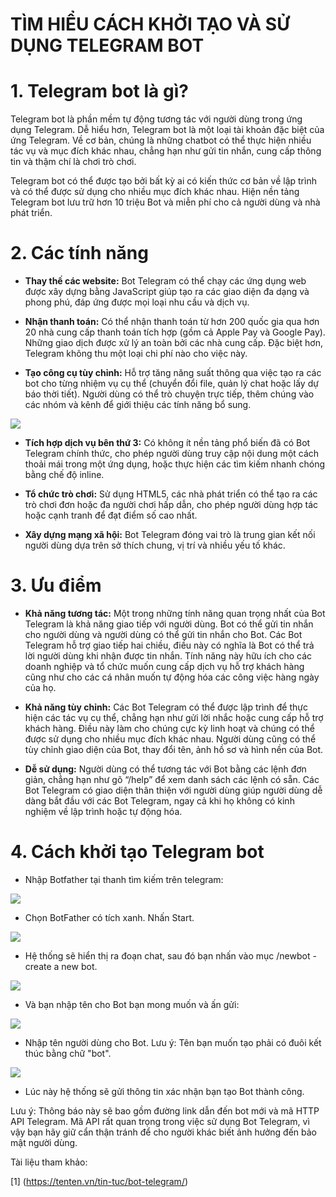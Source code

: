 # TÌM HIỂU CÁCH KHỞI TẠO VÀ SỬ DỤNG TELEGRAM BOT
# 1. Telegram bot là gì?
Telegram bot là phần mềm tự động tương tác với người dùng trong ứng dụng Telegram. Dễ hiểu hơn, Telegram bot là một loại tài khoản đặc biệt của ứng Telegram. Về cơ bản, chúng là những chatbot có thể thực hiện nhiều tác vụ  và mục đích khác nhau, chẳng hạn như gửi tin nhắn, cung cấp thông tin và thậm chí là chơi trò chơi.

Telegram bot có thể được tạo bởi bất kỳ ai có kiến thức cơ bản về lập trình và có thể được sử dụng cho nhiều mục đích khác nhau. Hiện nền tảng Telegram bot lưu trữ hơn 10 triệu Bot và miễn phí cho cả người dùng và nhà phát triển.
# 2. Các tính năng
- **Thay thế các website:** Bot Telegram có thể chạy các ứng dụng web được xây dựng bằng JavaScript giúp tạo ra các giao diện đa dạng và phong phú, đáp ứng được mọi loại nhu cầu và dịch vụ.

- **Nhận thanh toán:** Có thể nhận thanh toán từ hơn 200 quốc gia qua hơn 20 nhà cung cấp thanh toán tích hợp (gồm cả Apple Pay và Google Pay). Những giao dịch được xử lý an toàn bởi các nhà cung cấp. Đặc biệt hơn, Telegram không thu một loại chi phí nào cho việc này.

- **Tạo công cụ tùy chỉnh:** Hỗ trợ tăng năng suất thông qua việc tạo ra các bot cho từng nhiệm vụ cụ thể (chuyển đổi file, quản lý chat hoặc lấy dự báo thời tiết). Người dùng có thể trò chuyện trực tiếp, thêm chúng vào các nhóm và kênh để giới thiệu các tính năng bổ sung.

![](../imgs/1.png)

- **Tích hợp dịch vụ bên thứ 3:** Có không ít nền tảng phổ biến đã có Bot Telegram chính thức, cho phép người dùng truy cập nội dung một cách thoải mái trong một ứng dụng, hoặc thực hiện các tìm kiếm nhanh chóng bằng chế độ inline.

- **Tổ chức trò chơi:** Sử dụng HTML5, các nhà phát triển có thể tạo ra các trò chơi đơn hoặc đa người chơi hấp dẫn, cho phép người dùng hợp tác hoặc cạnh tranh để đạt điểm số cao nhất.

- **Xây dựng mạng xã hội:** Bot Telegram đóng vai trò là trung gian kết nối người dùng dựa trên sở thích chung, vị trí và nhiều yếu tố khác.
# 3. Ưu điểm
- **Khả năng tương tác:** Một trong những tính năng quan trọng nhất của Bot Telegram là khả năng giao tiếp với người dùng. Bot có thể gửi tin nhắn cho người dùng và người dùng có thể gửi tin nhắn cho Bot. Các Bot Telegram hỗ trợ giao tiếp hai chiều, điều này có nghĩa là Bot có thể trả lời người dùng khi nhận được tin nhắn. Tính năng này hữu ích cho các doanh nghiệp và tổ chức muốn cung cấp dịch vụ hỗ trợ khách hàng cũng như cho các cá nhân muốn tự động hóa các công việc hàng ngày của họ.

- **Khả năng tùy chỉnh:** Các Bot Telegram có thể được lập trình để thực hiện các tác vụ cụ thể, chẳng hạn như gửi lời nhắc hoặc cung cấp hỗ trợ khách hàng. Điều này làm cho chúng cực kỳ linh hoạt và chúng có thể được sử dụng cho nhiều mục đích khác nhau. Người dùng cũng có thể tùy chỉnh giao diện của Bot, thay đổi tên, ảnh hồ sơ và hình nền của Bot.

- **Dễ sử dụng:** Người dùng có thể tương tác với Bot bằng các lệnh đơn giản, chẳng hạn như gõ “/help” để xem danh sách các lệnh có sẵn. Các Bot Telegram có giao diện thân thiện với người dùng giúp người dùng dễ dàng bắt đầu với các Bot Telegram, ngay cả khi họ không có kinh nghiệm về lập trình hoặc tự động hóa.
# 4. Cách khởi tạo Telegram bot
- Nhập Botfather tại thanh tìm kiếm trên telegram:

![](../imgs/2.png)

- Chọn BotFather có tích xanh. Nhấn Start.

![](../imgs/3.png)

- Hệ thống sẽ hiển thị ra đoạn chat, sau đó bạn nhấn vào mục /newbot - create a new bot.

![](../imgs/4.png)

- Và bạn nhập tên cho Bot bạn mong muốn và ấn gửi:

![](../imgs/5.png)

- Nhập tên người dùng cho Bot. Lưu ý: Tên bạn muốn tạo phải có đuôi kết thúc bằng chữ "bot".

![](../imgs/6.png)

- Lúc này hệ thống sẽ gửi thông tin xác nhận bạn tạo Bot thành công.

Lưu ý: Thông báo này sẽ bao gồm đường link dẫn đến bot mới và mã HTTP API Telegram. Mã API rất quan trọng trong việc sử dụng Bot Telegram, vì vậy bạn hãy giữ cẩn thận tránh để cho người khác biết ảnh hưởng đến bảo mật người dùng.

Tài liệu tham khảo:

[1] (https://tenten.vn/tin-tuc/bot-telegram/)
